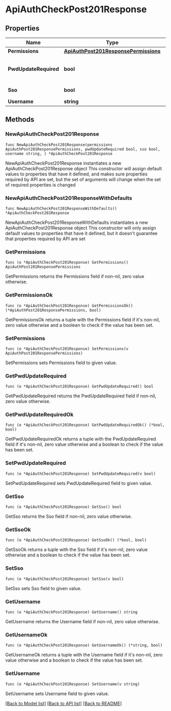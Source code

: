 # ApiAuthCheckPost201Response

## Properties

Name | Type | Description | Notes
------------ | ------------- | ------------- | -------------
**Permissions** | [**ApiAuthPost201ResponsePermissions**](ApiAuthPost201ResponsePermissions.md) |  | 
**PwdUpdateRequired** | **bool** | Is password update required? | 
**Sso** | **bool** | Uses single sign on? | 
**Username** | **string** | Username | 

## Methods

### NewApiAuthCheckPost201Response

`func NewApiAuthCheckPost201Response(permissions ApiAuthPost201ResponsePermissions, pwdUpdateRequired bool, sso bool, username string, ) *ApiAuthCheckPost201Response`

NewApiAuthCheckPost201Response instantiates a new ApiAuthCheckPost201Response object
This constructor will assign default values to properties that have it defined,
and makes sure properties required by API are set, but the set of arguments
will change when the set of required properties is changed

### NewApiAuthCheckPost201ResponseWithDefaults

`func NewApiAuthCheckPost201ResponseWithDefaults() *ApiAuthCheckPost201Response`

NewApiAuthCheckPost201ResponseWithDefaults instantiates a new ApiAuthCheckPost201Response object
This constructor will only assign default values to properties that have it defined,
but it doesn't guarantee that properties required by API are set

### GetPermissions

`func (o *ApiAuthCheckPost201Response) GetPermissions() ApiAuthPost201ResponsePermissions`

GetPermissions returns the Permissions field if non-nil, zero value otherwise.

### GetPermissionsOk

`func (o *ApiAuthCheckPost201Response) GetPermissionsOk() (*ApiAuthPost201ResponsePermissions, bool)`

GetPermissionsOk returns a tuple with the Permissions field if it's non-nil, zero value otherwise
and a boolean to check if the value has been set.

### SetPermissions

`func (o *ApiAuthCheckPost201Response) SetPermissions(v ApiAuthPost201ResponsePermissions)`

SetPermissions sets Permissions field to given value.


### GetPwdUpdateRequired

`func (o *ApiAuthCheckPost201Response) GetPwdUpdateRequired() bool`

GetPwdUpdateRequired returns the PwdUpdateRequired field if non-nil, zero value otherwise.

### GetPwdUpdateRequiredOk

`func (o *ApiAuthCheckPost201Response) GetPwdUpdateRequiredOk() (*bool, bool)`

GetPwdUpdateRequiredOk returns a tuple with the PwdUpdateRequired field if it's non-nil, zero value otherwise
and a boolean to check if the value has been set.

### SetPwdUpdateRequired

`func (o *ApiAuthCheckPost201Response) SetPwdUpdateRequired(v bool)`

SetPwdUpdateRequired sets PwdUpdateRequired field to given value.


### GetSso

`func (o *ApiAuthCheckPost201Response) GetSso() bool`

GetSso returns the Sso field if non-nil, zero value otherwise.

### GetSsoOk

`func (o *ApiAuthCheckPost201Response) GetSsoOk() (*bool, bool)`

GetSsoOk returns a tuple with the Sso field if it's non-nil, zero value otherwise
and a boolean to check if the value has been set.

### SetSso

`func (o *ApiAuthCheckPost201Response) SetSso(v bool)`

SetSso sets Sso field to given value.


### GetUsername

`func (o *ApiAuthCheckPost201Response) GetUsername() string`

GetUsername returns the Username field if non-nil, zero value otherwise.

### GetUsernameOk

`func (o *ApiAuthCheckPost201Response) GetUsernameOk() (*string, bool)`

GetUsernameOk returns a tuple with the Username field if it's non-nil, zero value otherwise
and a boolean to check if the value has been set.

### SetUsername

`func (o *ApiAuthCheckPost201Response) SetUsername(v string)`

SetUsername sets Username field to given value.



[[Back to Model list]](../README.md#documentation-for-models) [[Back to API list]](../README.md#documentation-for-api-endpoints) [[Back to README]](../README.md)


